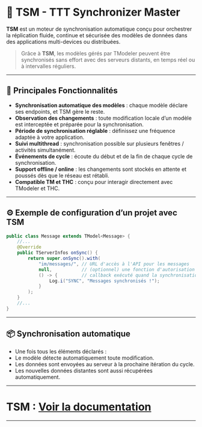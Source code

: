 # 🔄 TSM - TTT Synchronizer Master

**TSM** est un moteur de synchronisation automatique conçu pour orchestrer la réplication fluide, continue et sécurisée des modèles de données dans des applications multi-devices ou distribuées.

> Grâce à **TSM**, les modèles gérés par TModeler peuvent être synchronisés sans effort avec des serveurs distants, en temps réel ou à intervalles réguliers.

---

## 🚀 Principales Fonctionnalités

- **Synchronisation automatique des modèles** : chaque modèle déclare ses endpoints, et TSM gère le reste.
- **Observation des changements** : toute modification locale d’un modèle est interceptée et préparée pour la synchronisation.
- **Période de synchronisation réglable** : définissez une fréquence adaptée à votre application.
- **Suivi multithread** : synchronisation possible sur plusieurs fenêtres / activités simultanément.
- **Événements de cycle** : écoute du début et de la fin de chaque cycle de synchronisation.
- **Support offline / online** : les changements sont stockés en attente et poussés dès que le réseau est rétabli.
- **Compatible TM et THC** : conçu pour interagir directement avec TModeler et THC.

---

## ⚙️ Exemple de configuration d’un projet avec TSM

```java
public class Message extends TModel<Message> {
    //...
    @Override
    public TServerInfos onSync() {
        return super.onSync().with(
            "im/messages/", // URL d'accès à l'API pour les messages
            null,           // (optionnel) une fonction d'autorisation ou un token custom
            () -> {         // callback exécuté quand la synchronisation du modèle est terminée
                Log.i("SYNC", "Messages synchronisés !");
            }
        );
    }
    //...
}
```

---

## 📦 Synchronisation automatique

- Une fois tous les éléments déclarés :
- Le modèle détecte automatiquement toute modification.
- Les données sont envoyées au serveur à la prochaine itération du cycle.
- Les nouvelles données distantes sont aussi récupérées automatiquement.

---

# **TSM** : [Voir la documentation](java/README.md)

---